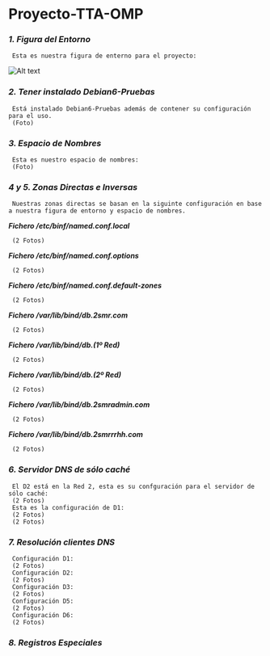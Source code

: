 # Proyecto-TTA-OMP

### *1. Figura del Entorno*
     Esta es nuestra figura de enterno para el proyecto:
     
  ![Alt text](figuraentono.png)

### *2. Tener instalado Debian6-Pruebas*
     Está instalado Debian6-Pruebas además de contener su configuración para el uso.
     (Foto)
     
### *3. Espacio de Nombres*
     Esta es nuestro espacio de nombres:
     (Foto)
     
### *4 y 5. Zonas Directas e Inversas*
     Nuestras zonas directas se basan en la siguinte configuración en base a nuestra figura de entorno y espacio de nombres.
  
   ***Fichero /etc/binf/named.conf.local***
   
     (2 Fotos)
   ***Fichero /etc/binf/named.conf.options***
   
     (2 Fotos)
   ***Fichero /etc/binf/named.conf.default-zones***
   
     (2 Fotos)
   ***Fichero /var/lib/bind/db.2smr.com***
   
     (2 Fotos)
   ***Fichero /var/lib/bind/db.(1º Red)***
   
     (2 Fotos)
   ***Fichero /var/lib/bind/db.(2º Red)***
   
     (2 Fotos)
   ***Fichero /var/lib/bind/db.2smradmin.com***
   
     (2 Fotos)
   ***Fichero /var/lib/bind/db.2smrrrhh.com***
   
     (2 Fotos)
     
### *6. Servidor DNS de sólo caché*  
     El D2 está en la Red 2, esta es su confguración para el servidor de sólo caché:
     (2 Fotos)
     Esta es la configuración de D1:
     (2 Fotos)
     (2 Fotos)

### *7. Resolución clientes DNS* 
     Configuración D1:
     (2 Fotos)
     Configuración D2:
     (2 Fotos)
     Configuración D3:
     (2 Fotos)
     Configuración D5:
     (2 Fotos)
     Configuración D6:
     (2 Fotos)

### *8. Registros Especiales* 










